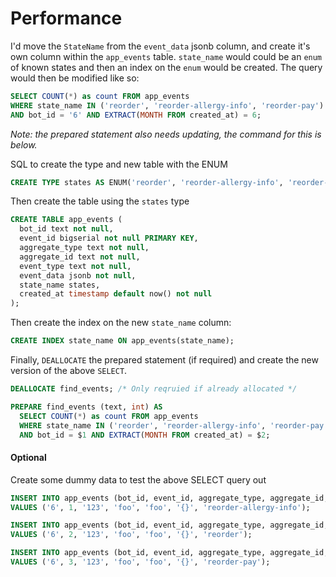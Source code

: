 # Performance

I'd move the `StateName` from the `event_data` jsonb column, and create it's own column within the `app_events` table. `state_name` would could be an `enum` of known states and then an index on the `enum` would be created. The query would then be modified like so:

```sql
SELECT COUNT(*) as count FROM app_events
WHERE state_name IN ('reorder', 'reorder-allergy-info', 'reorder-pay')
AND bot_id = '6' AND EXTRACT(MONTH FROM created_at) = 6;
```

_Note: the prepared statement also needs updating, the command for this is below._

SQL to create the type and new table with the ENUM

```sql
CREATE TYPE states AS ENUM('reorder', 'reorder-allergy-info', 'reorder-pay');
```

Then create the table using the `states` type

```sql
CREATE TABLE app_events (
  bot_id text not null,
  event_id bigserial not null PRIMARY KEY,
  aggregate_type text not null,
  aggregate_id text not null,
  event_type text not null,
  event_data jsonb not null,
  state_name states,
  created_at timestamp default now() not null
);
```

Then create the index on the new `state_name` column:

```sql
CREATE INDEX state_name ON app_events(state_name);
```

Finally, `DEALLOCATE` the prepared statement (if required) and create the new version of the above `SELECT`.

```sql
DEALLOCATE find_events; /* Only reqruied if already allocated */

PREPARE find_events (text, int) AS
  SELECT COUNT(*) as count FROM app_events
  WHERE state_name IN ('reorder', 'reorder-allergy-info', 'reorder-pay')
  AND bot_id = $1 AND EXTRACT(MONTH FROM created_at) = $2;

```

#### Optional

Create some dummy data to test the above SELECT query out

```sql
INSERT INTO app_events (bot_id, event_id, aggregate_type, aggregate_id, event_type, event_data, state_name)
VALUES ('6', 1, '123', 'foo', 'foo', '{}', 'reorder-allergy-info');

INSERT INTO app_events (bot_id, event_id, aggregate_type, aggregate_id, event_type, event_data, state_name)
VALUES ('6', 2, '123', 'foo', 'foo', '{}', 'reorder');

INSERT INTO app_events (bot_id, event_id, aggregate_type, aggregate_id, event_type, event_data, state_name)
VALUES ('6', 3, '123', 'foo', 'foo', '{}', 'reorder-pay');
```
